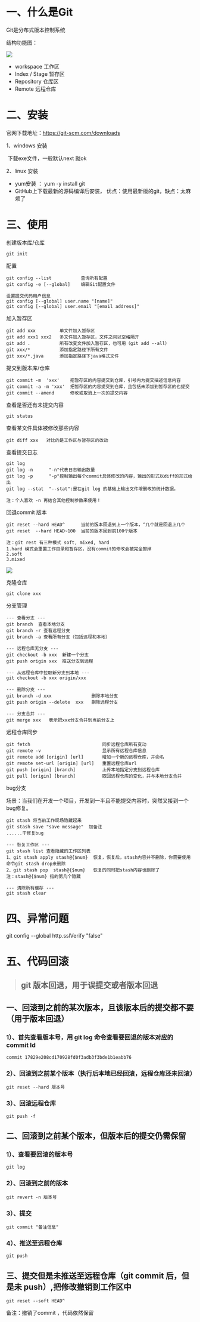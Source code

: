 # 一、什么是Git

Git是分布式版本控制系统

结构功能图：

![](../image/git/git.jpg)

- workspace	工作区
- Index / Stage  暂存区
- Repository 仓库区
- Remote 远程仓库

# 二、安装

官网下载地址：https://git-scm.com/downloads

1、windows 安装

​	下载exe文件，一般默认next 就ok

2、linux 安装

- yum安装 ： yum -y install git
- GitHub上下载最新的源码编译后安装， 优点：使用最新版的git，缺点：太麻烦了

# 三、使用

创建版本库/仓库

```
git init
```

配置

```
git config --list  			查询所有配置
git config -e [--global] 	编辑Git配置文件

设置提交代码用户信息
git config [--global] user.name "[name]" 			
git config [--global] user.email "[email address]"
```

加入暂存区

```
git add xxx   		单文件加入暂存区
git add xxx1 xxx2 	多文件加入暂存区，文件之间以空格隔开
git add .     		所有改变文件加入暂存区，也可用（git add --all）
git xxx/*			添加指定路径下所有文件
git xxx/*.java    	添加指定路径下java格式文件
```

提交到版本库/仓库

``` 
git commit -m  'xxx'  	把暂存区的内容提交到仓库，引号内为提交描述信息内容
git commit -a -m 'xxx'  把暂存区的内容提交到仓库，且包括未添加到暂存区的也提交
git commit --amend  	修改或取消上一次的提交内容
```

查看是否还有未提交内容

```
git status
```

查看某文件具体被修改那些内容

```
git diff xxx   对比的是工作区与暂存区的改动
```

查看提交日志

```
git log 
git log -n 		"-n"代表日志输出数量
git log -p		"-p"控制输出每个commit具体修改的内容，输出的形式以diff的形式给出
git log --stat 	"--stat":是在git log 的基础上输出文件增删改的统计数据。

注：个人喜欢 -n 再结合其他控制参数来使用！
```

回退commit 版本

```
git reset --hard HEAD^    	当前的版本回退到上一个版本，^几个就是回退上几个
git reset  --hard HEAD~100 	当前的版本回到前100个版本

注：git rest 有三种模式 soft, mixed, hard
1.hard 模式会重置工作目录和暂存区，没有commit的修改会被完全擦掉
2.soft 
3.mixed
```

![](../image/git/git_reset.png)

克隆仓库

```
git clone xxx 
```

分支管理

```
--- 查看分支 ---
git branch 	查看本地分支
git branch -r 查看远程分支
git branch -a 查看所有分支（包括远程和本地）

--- 远程仓库无分支 ---
git checkout -b xxx  新建一个分支
git push origin xxx  推送分支到远程

--- 从远程仓库中拉取新分支到本地 --- 
git checkout -b xxx origin/xxx  

--- 删除分支 ---
git branch -d xxx 			  	删除本地分支
git push origin --delete  xxx	删除远程分支

--- 分支合并 ---
git merge xxx 	表示把xxx分支合并到当前分支上
```

远程仓库同步

```
git fetch  							同步远程仓库所有变动
git remote -v 						显示所有远程仓库信息
git remote add [origin] [url]  		增加一个新的远程仓库，并命名
git remote set-url [origin] [url] 	重置远程仓库url
git push [origin] [branch]			上传本地指定分支到远程仓库
git pull [origin] [branch] 			取回远程仓库的变化，并与本地分支合并
```

bug分支

场景：当我们在开发一个项目，开发到一半且不能提交内容时，突然又接到一个bug修复。

```
git stash 将当前工作现场隐藏起来
git stash save "save message"  加备注
......干修复bug

--- 恢复工作区 ---
git stash list 查看隐藏的工作区列表
1、git stash apply stash@{$num}	恢复，恢复后，stash内容并不删除，你需要使用命令git stash drop来删除
2、git stash pop  stash@{$num}	恢复的同时把stash内容也删除了
注：stash@{$num} 指的第几个隐藏

--- 清除所有缓存 ---
git stash clear
```

# 四、异常问题

git config --global http.sslVerify "false"



# 五、代码回滚

> ## git 版本回退，用于误提交或者版本回退

## 一、回滚到之前的某次版本，且该版本后的提交都不要（用于版本回退）

### 1）、首先查看版本号，用 git log 命令查看要回退的版本对应的commit Id

```
commit 17829e208cd170928fd0f3adb3f3bde1b1eabb76
```

### 2）、回滚到之前某个版本（执行后本地已经回滚，远程仓库还未回滚）

```
git reset --hard 版本号
```

### 3）、回滚远程仓库

```
git push -f
```

 

## 二、回滚到之前某个版本，但版本后的提交仍需保留

### 1）、查看要回滚的版本号

```
git log
```

### 2）、回滚到之前的版本

```
git revert -n 版本号
```

### 3）、提交

```
git commit "备注信息"
```

### 4）、推送至远程仓库

```
git push
```

 

## 三、提交但是未推送至远程仓库（git commit 后，但是未 push）,把修改撤销到工作区中

```
git reset --soft HEAD^ 
```

  备注：撤销了commit ，代码依然保留
